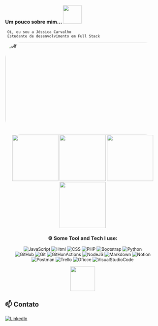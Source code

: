### Um pouco sobre mim...  <img src="https://media.giphy.com/media/VOgpnDOAddaN0zr9UE/giphy.gif" width="60">  
     Oi, eu sou a Jéssica Carvalho 
     Estudante de desenvolvimento em Full Stack



<img align="leaft" alt="Gif" height="300" width="1090" style="border-radius:50px;"  src="https://i.redd.it/0k6meqvps4h91.gif">

<div align="center">
<img height="150em" src="https://github-profile-summary-cards.vercel.app/api/cards/profile-details?username=Jessicac30&theme=radical"/> 
<img height="150em" src="https://github-readme-stats.vercel.app/api?username=Jessicac30&show_icons=true&theme=radical&include_all_commits=true&count_private=false&hide_border=true"/> <img height="150em" src="https://github-readme-stats.vercel.app/api/top-langs/?username=Jessicac30&layout=compact&langs_count=7&theme=radical&hide_border=true"/> <img height="150em" src="https://github-readme-streak-stats.herokuapp.com/?user=Jessicac30&theme=radical&hide_border=true"/>
	 	  	  


  
###  ⚙️ Some Tool and Tech I use:     


![JavaScript](https://img.shields.io/badge/javascript-%23323330.svg?style=for-the-badge&logo=javascript&logoColor=%23F7DF1E)
![Html](https://img.shields.io/badge/HTML5-E34F26?style=for-the-badge&logo=html5&logoColor=white)
![CSS](https://img.shields.io/badge/CSS3-1572B6?style=for-the-badge&logo=css3&logoColor=white)
![PHP](https://img.shields.io/badge/PHP-777BB4?style=for-the-badge&logo=php&logoColor=white)
![Bootstrap](https://img.shields.io/badge/Bootstrap-563D7C?style=for-the-badge&logo=bootstrap&logoColor=white)
![Python](https://img.shields.io/badge/python-3670A0?style=for-the-badge&logo=python&logoColor=ffdd54)     
![GitHub](https://img.shields.io/badge/GitHub-100000?style=for-the-badge&logo=github&logoColor=white)
![Git](https://img.shields.io/badge/GIT-E44C30?style=for-the-badge&logo=git&logoColor=white)
![GitHunActions](https://img.shields.io/badge/GitHub_Actions-2088FF?style=for-the-badge&logo=github-actions&logoColor=white) 
![NodeJS](https://img.shields.io/badge/node.js-6DA55F?style=for-the-badge&logo=node.js&logoColor=white) 
![Markdown](https://img.shields.io/badge/markdown-%23000000.svg?style=for-the-badge&logo=markdown&logoColor=white) 
![Notion](https://img.shields.io/badge/Notion-%23000000.svg?style=for-the-badge&logo=notion&logoColor=white) 
![Postman](https://img.shields.io/badge/Postman-FF6C37?style=for-the-badge&logo=postman&logoColor=white) 
![Trello](https://img.shields.io/badge/Trello-%23026AA7.svg?style=for-the-badge&logo=Trello&logoColor=white)
![Oficce](https://img.shields.io/badge/Microsoft_Office-D83B01?style=for-the-badge&logo=microsoft-office&logoColor=white)
![VisualStudioCode](https://img.shields.io/badge/Visual_Studio_Code-0078D4?style=for-the-badge&logo=visual%20studio%20code&logoColor=white) 

	
<img src="https://media.giphy.com/media/0TtX2qqpxp3pIafzio/giphy.gif" width="80"> 
	  
 </div>
  

  <div align="leaft">

  
 ## 📫 Contato
[![LinkedIn](https://img.shields.io/badge/LinkedIn-%230077B5.svg?logo=linkedin&logoColor=white)](https://www.linkedin.com/in/jessica-carvalho30/)


	



